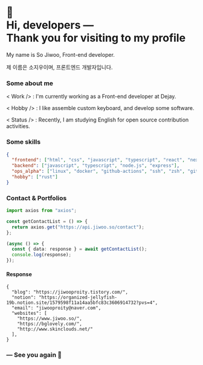 # 👋<br/>Hi, developers ―<br/>Thank you for visiting to my profile

My name is So Jiwoo, Front-end developer.

제 이름은 소지우이며, 프론트엔드 개발자입니다.

### Some about me

< Work /> : I'm currently working as a Front-end developer at Dejay.

< Hobby /> : I like assemble custom keyboard, and develop some software.

< Status /> : Recently, I am studying English for open source contribution activities.

### Some skills

```json
{
  "frontend": ["html", "css", "javascript", "typescript", "react", "next.js"],
  "backend": ["javascript", "typescript", "node.js", "express"],
  "ops_alpha": ["linux", "docker", "github-actions", "ssh", "zsh", "git"],
  "hobby": ["rust"]
}
```

### Contact & Portfolios

```typescript
import axios from "axios";

const getContactList = () => {
  return axios.get("https://api.jiwoo.so/contact");
};

(async () => {
  const { data: response } = await getContactList();
  console.log(response);
});
```

#### Response

```console
{
  "blog": "https://jiwooproity.tistory.com/",
  "notion": "https://organized-jellyfish-19b.notion.site/1579598f11a14aa5bfc83c3606914732?pvs=4",
  "email": "jiwooproity@naver.com",
  "websites": [
    "https://www.jiwoo.so/",
    "https://bglovely.com/",
    "http://www.skinclouds.net/"
  ],
}
```

### ― See you again 🙌
